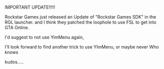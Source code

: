 IMPORTANT UPDATE!!!!!

Rockstar Games just released an Update of "Rockstar Games SDK" in the RGL launcher.
and I think they patched the loophole to use FSL to get into GTA Online.

I'd suggest to not use YimMenu again,

I'll look forward to find another trick to use YImMenu, or maybe never
Who knows

kudos.....
